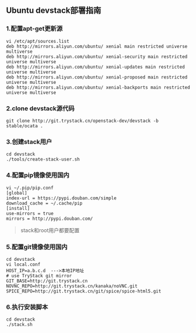 ## Ubuntu devstack部署指南
### 1.配置apt-get更新源
    vi /etc/apt/sources.list
    deb http://mirrors.aliyun.com/ubuntu/ xenial main restricted universe multiverse
    deb http://mirrors.aliyun.com/ubuntu/ xenial-security main restricted universe multiverse
    deb http://mirrors.aliyun.com/ubuntu/ xenial-updates main restricted universe multiverse
    deb http://mirrors.aliyun.com/ubuntu/ xenial-proposed main restricted universe multiverse
    deb http://mirrors.aliyun.com/ubuntu/ xenial-backports main restricted universe multiverse
    
### 2.clone devstack源代码
    git clone http://git.trystack.cn/openstack-dev/devstack -b stable/ocata .
    
### 3.创建stack用户
    cd devstack
    ./tools/create-stack-user.sh
    
### 4.配置pip镜像使用国内
    vi ~/.pip/pip.conf
    [global]
    index-url = https://pypi.douban.com/simple
    download_cache = ~/.cache/pip
    [install]
    use-mirrors = true
    mirrors = http://pypi.douban.com/
    
> stack和root用户都要配置

### 5.配置git镜像使用国内
    cd devstack
    vi local.conf
    HOST_IP=a.b.c.d  --->本地IP地址
    # use TryStack git mirror
    GIT_BASE=http://git.trystack.cn
    NOVNC_REPO=http://git.trystack.cn/kanaka/noVNC.git
    SPICE_REPO=http://git.trystack.cn/git/spice/spice-html5.git
    
### 6.执行安装脚本
    cd devstack
    ./stack.sh
